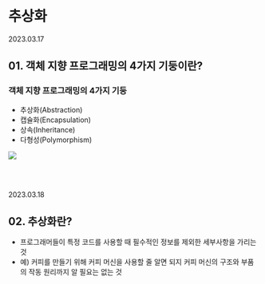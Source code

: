 # 추상화

2023.03.17

## 01. 객체 지향 프로그래밍의 4가지 기둥이란?

### 객체 지향 프로그래밍의 4가지 기둥
- 추상화(Abstraction)
- 캡슐화(Encapsulation)
- 상속(Inheritance)
- 다형성(Polymorphism)

<img src="https://i.imgur.com/oQeEd4g.png">

<br/><br/>

2023.03.18

## 02. 추상화란?
- 프로그래머들이 특정 코드를 사용할 때 필수적인 정보를 제외한 세부사항을 가리는 것
- 예) 커피를 만들기 위해 커피 머신을 사용할 줄 알면 되지 커피 머신의 구조와 부품의 작동 원리까지 알 필요는 없는 것
